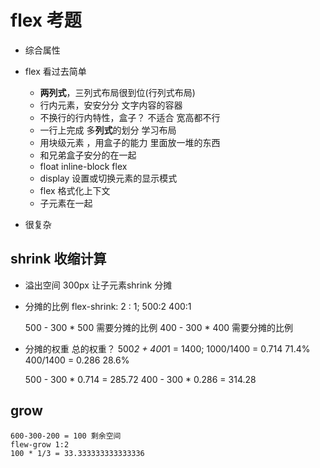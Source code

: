 # flex 考题
- 综合属性
- flex 看过去简单
  - **两列式**，三列式布局很到位(行列式布局)
  - 行内元素，安安分分 文字内容的容器
  - 不换行的行内特性，盒子？ 不适合 宽高都不行
  - 一行上完成 多**列式**的划分 学习布局
  - 用块级元素 ，用盒子的能力 里面放一堆的东西
  - 和兄弟盒子安分的在一起
  - float inline-block flex
  - display 设置或切换元素的显示模式
  - flex 格式化上下文
  - 子元素在一起
     
- 很复杂

## shrink 收缩计算
- 溢出空间 300px 让子元素shrink 分摊
- 分摊的比例 
  flex-shrink: 2 : 1;  500:2 400:1

  500 - 300 * 500 需要分摊的比例
  400 - 300 * 400 需要分摊的比例

- 分摊的权重
  总的权重？
  500*2 + 400*1 = 1400;
  1000/1400 = 0.714 71.4%
  400/1400 = 0.286 28.6%

  500 - 300 * 0.714 = 285.72
  400 - 300 * 0.286 = 314.28

## grow 
    600-300-200 = 100 剩余空间
    flew-grow 1:2
    100 * 1/3 = 33.333333333333336